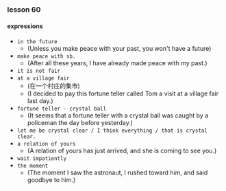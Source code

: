 ### lesson 60

#### expressions

- `in the future`
  - (Unless you make peace with your past, you won't have a future)
- `make peace with sb.`
  - (After all these years, I have already made peace with my past.)
- `it is not fair`
- `at a village fair`
  - (在一个村庄的集市)
  - (I decided to pay this fortune teller called Tom a visit at a village fair last day.)
- `fortune teller - crystal ball`
  - (It seems that a fortune teller with a crystal ball was caught by a policeman the day before yesterday.)
- `let me be crystal clear / I think everything / that is crystal clear.`
- `a relation of yours`
  - (A relation of yours has just arrived, and she is coming to see you.)
- `wait impatiently`
- `the moment`
  - (The moment I saw the astronaut, I rushed toward him, and said goodbye to him.)